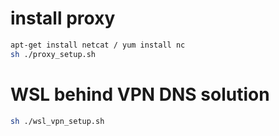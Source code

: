 # install proxy
```bash
apt-get install netcat / yum install nc
sh ./proxy_setup.sh
```

# WSL behind VPN DNS solution
```bash
sh ./wsl_vpn_setup.sh
```